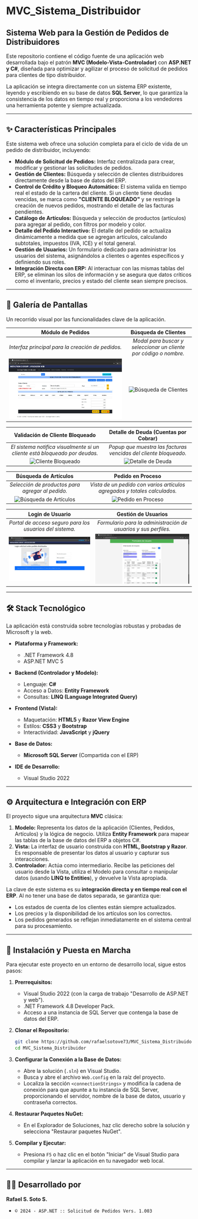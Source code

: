 # MVC_Sistema_Distribuidor

## Sistema Web para la Gestión de Pedidos de Distribuidores

Este repositorio contiene el código fuente de una aplicación web desarrollada bajo el patrón **MVC (Modelo-Vista-Controlador)** con **ASP.NET y C#**, diseñada para optimizar y agilizar el proceso de solicitud de pedidos para clientes de tipo distribuidor.

La aplicación se integra directamente con un sistema ERP existente, leyendo y escribiendo en su base de datos **SQL Server**, lo que garantiza la consistencia de los datos en tiempo real y proporciona a los vendedores una herramienta potente y siempre actualizada.

---

## ✨ Características Principales

Este sistema web ofrece una solución completa para el ciclo de vida de un pedido de distribuidor, incluyendo:

*   **Módulo de Solicitud de Pedidos:** Interfaz centralizada para crear, modificar y gestionar las solicitudes de pedidos.
*   **Gestión de Clientes:** Búsqueda y selección de clientes distribuidores directamente desde la base de datos del ERP.
*   **Control de Crédito y Bloqueo Automático:** El sistema valida en tiempo real el estado de la cartera del cliente. Si un cliente tiene deudas vencidas, se marca como **"CLIENTE BLOQUEADO"** y se restringe la creación de nuevos pedidos, mostrando el detalle de las facturas pendientes.
*   **Catálogo de Artículos:** Búsqueda y selección de productos (artículos) para agregar al pedido, con filtros por modelo y color.
*   **Detalle del Pedido Interactivo:** El detalle del pedido se actualiza dinámicamente a medida que se agregan artículos, calculando subtotales, impuestos (IVA, ICE) y el total general.
*   **Gestión de Usuarios:** Un formulario dedicado para administrar los usuarios del sistema, asignándolos a clientes o agentes específicos y definiendo sus roles.
*   **Integración Directa con ERP:** Al interactuar con las mismas tablas del ERP, se eliminan los silos de información y se asegura que datos críticos como el inventario, precios y estado del cliente sean siempre precisos.

---

## 📸 Galería de Pantallas

Un recorrido visual por las funcionalidades clave de la aplicación.

| Módulo de Pedidos | Búsqueda de Clientes |
| :---: | :---: |
| *Interfaz principal para la creación de pedidos.* | *Modal para buscar y seleccionar un cliente por código o nombre.* |
| ![Módulo de Pedidos](https://raw.githubusercontent.com/rafaelsotove73/MVC_Sistema_Distribuidor/main/ProyectoWebMVCDistributor/ScreemPedidoBeginer.jpg) | ![Búsqueda de Clientes](https://raw.githubusercontent.com/rafaelsotove73/MVC_Sistema_Distribuidor/main/ProyectoWebMVCDistributor/ScreenPedidoInProcess_01.jpg) |

| Validación de Cliente Bloqueado | Detalle de Deuda (Cuentas por Cobrar) |
| :---: | :---: |
| *El sistema notifica visualmente si un cliente está bloqueado por deudas.* | *Popup que muestra las facturas vencidas del cliente bloqueado.* |
| ![Cliente Bloqueado](https://raw.githubusercontent.com/rafaelsotove73/MVC_Sistema_Distribuidor/main/ProyectoWebMVCDistributor/ScreenPedidoInProcess_02_clienteConProblemaContable.jpg) | ![Detalle de Deuda](https://raw.githubusercontent.com/rafaelsotove73/MVC_Sistema_Distribuidor/main/ProyectoWebMVCDistributor/ScreenPedidoInProcess_02_clienteConProblemaContable-01.jpg) |

| Búsqueda de Artículos | Pedido en Proceso |
| :---: | :---: |
| *Selección de productos para agregar al pedido.* | *Vista de un pedido con varios artículos agregados y totales calculados.* |
| ![Búsqueda de Artículos](https://raw.githubusercontent.com/rafaelsotove73/MVC_Sistema_Distribuidor/main/ProyectoWebMVCDistributor/ScreenPedidoInProcess_02_lista_articulo.jpg) | ![Pedido en Proceso](https://raw.githubusercontent.com/rafaelsotove73/MVC_Sistema_Distribuidor/main/ProyectoWebMVCDistributor/ScreenPedidoInProcess_03_pedidolleno.jpg) |

| Login de Usuario | Gestión de Usuarios |
| :---: | :---: |
| *Portal de acceso seguro para los usuarios del sistema.* | *Formulario para la administración de usuarios y sus perfiles.* |
| ![Login de Usuario](https://raw.githubusercontent.com/rafaelsotove73/MVC_Sistema_Distribuidor/main/ProyectoWebMVCDistributor/ScreenBegin.jpg) | ![Gestión de Usuarios](https://raw.githubusercontent.com/rafaelsotove73/MVC_Sistema_Distribuidor/main/ProyectoWebMVCDistributor/Usuario.jpg) |

---

## 🛠️ Stack Tecnológico

La aplicación está construida sobre tecnologías robustas y probadas de Microsoft y la web.

*   **Plataforma y Framework:**
    *   .NET Framework 4.8
    *   ASP.NET MVC 5

*   **Backend (Controlador y Modelo):**
    *   Lenguaje: **C#**
    *   Acceso a Datos: **Entity Framework**
    *   Consultas: **LINQ (Language Integrated Query)**

*   **Frontend (Vista):**
    *   Maquetación: **HTML5** y **Razor View Engine**
    *   Estilos: **CSS3** y **Bootstrap**
    *   Interactividad: **JavaScript** y **jQuery**

*   **Base de Datos:**
    *   **Microsoft SQL Server** (Compartida con el ERP)

*   **IDE de Desarrollo:**
    *   Visual Studio 2022

---

## ⚙️ Arquitectura e Integración con ERP

El proyecto sigue una arquitectura **MVC** clásica:

1.  **Modelo:** Representa los datos de la aplicación (Clientes, Pedidos, Artículos) y la lógica de negocio. Utiliza **Entity Framework** para mapear las tablas de la base de datos del ERP a objetos C#.
2.  **Vista:** La interfaz de usuario construida con **HTML, Bootstrap y Razor**. Es responsable de presentar los datos al usuario y capturar sus interacciones.
3.  **Controlador:** Actúa como intermediario. Recibe las peticiones del usuario desde la Vista, utiliza el Modelo para consultar o manipular datos (usando **LINQ to Entities**), y devuelve la Vista apropiada.

La clave de este sistema es su **integración directa y en tiempo real con el ERP**. Al no tener una base de datos separada, se garantiza que:
*   Los estados de cuenta de los clientes están siempre actualizados.
*   Los precios y la disponibilidad de los artículos son los correctos.
*   Los pedidos generados se reflejan inmediatamente en el sistema central para su procesamiento.

---

## 🚀 Instalación y Puesta en Marcha

Para ejecutar este proyecto en un entorno de desarrollo local, sigue estos pasos:

1.  **Prerrequisitos:**
    *   Visual Studio 2022 (con la carga de trabajo "Desarrollo de ASP.NET y web").
    *   .NET Framework 4.8 Developer Pack.
    *   Acceso a una instancia de SQL Server que contenga la base de datos del ERP.

2.  **Clonar el Repositorio:**
    ```bash
    git clone https://github.com/rafaelsotove73/MVC_Sistema_Distribuidor.git
    cd MVC_Sistema_Distribuidor
    ```

3.  **Configurar la Conexión a la Base de Datos:**
    *   Abre la solución (`.sln`) en Visual Studio.
    *   Busca y abre el archivo `Web.config` en la raíz del proyecto.
    *   Localiza la sección `<connectionStrings>` y modifica la cadena de conexión para que apunte a tu instancia de SQL Server, proporcionando el servidor, nombre de la base de datos, usuario y contraseña correctos.

4.  **Restaurar Paquetes NuGet:**
    *   En el Explorador de Soluciones, haz clic derecho sobre la solución y selecciona "Restaurar paquetes NuGet".

5.  **Compilar y Ejecutar:**
    *   Presiona `F5` o haz clic en el botón "Iniciar" de Visual Studio para compilar y lanzar la aplicación en tu navegador web local.

---

## 👨‍💻 Desarrollado por

**Rafael S. Soto S.**

*   `© 2024 - ASP.NET :: Solicitud de Pedidos Vers. 1.003`
